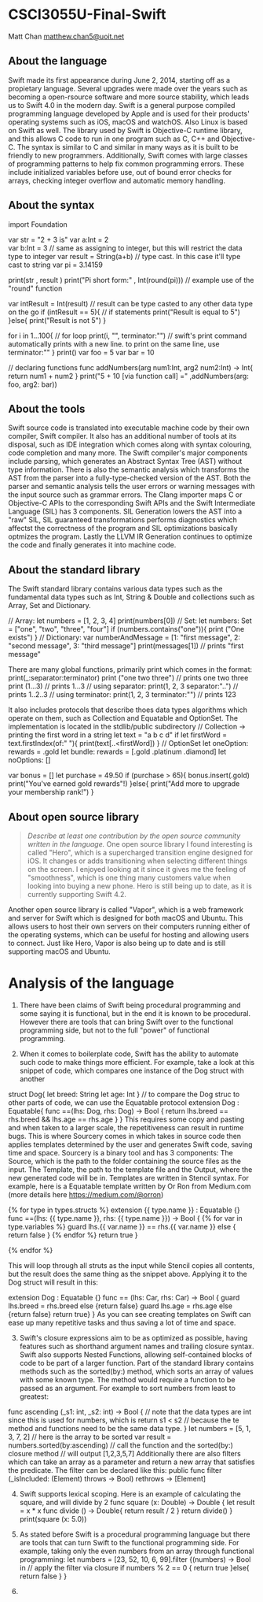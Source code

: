 # CSCI3055U-Final-Swift

Matt Chan
matthew.chan5@uoit.net

## About the language
Swift made its first appearance during June 2, 2014, starting off as a propietary language. Several upgrades were made over the years such as becoming a open-rsource software and more source stability, which leads us to Swift 4.0 in the modern day. 
Swift is a general purpose compiled programming language developed by Apple and is used for their products' operating systems such as iOS, macOS and watchOS. Also Linux is based on Swift as well. The library used by Swift is Objective-C runtime library, and this allows C code to run in one program such as C, C++ and Objective-C. The syntax is similar to C and similar in many ways as it is built to be friendly to new programmers. Additionally, Swift comes with large classes of programming patterns to help fix common programming errors. These include initialized variables before use, out of bound error checks for arrays, checking integer overflow and automatic memory handling.


## About the syntax

import Foundation

var str = "2 + 3 is"
var a:Int = 2   
var b:Int = 3   // same as assigning to integer, but this will restrict the data type to integer
var result = String(a+b)    // type cast. In this case it'll type cast to string
var pi = 3.14159



print(str , result )
print("Pi short form:" , Int(round(pi)))    // example use of the "round" function

var intResult = Int(result) // result can be type casted to any other data type on the go 
if (intResult == 5){   // if statements
    print("Result is equal to 5")
}else{
    print("Result is not 5")
}

for i in 1...100{   // for loop
    print(i, "", terminator:"") // swift's print command automatically prints with a new line. to print on the same line, use terminator:""
}
print()
var foo = 5
var bar = 10 


// declaring functions
func addNumbers(arg num1:Int, arg2 num2:Int) -> Int{
    return num1 + num2
} 
print("5 + 10 [via function call] =" ,addNumbers(arg: foo, arg2: bar))



## About the tools
Swift source code is translated into executable machine code by their own compiler, Swift compiler. It also has an additional number of tools at its disposal, such as IDE integration which comes along with syntax colouring, code completion and many more. The Swift compiler's major components include parsing, which generates an Abstract Syntax Tree (AST) without type information. There is also the semantic analysis which transforms the AST from the parser into a fully-type-checked version of the AST. Both the parser and semantic analysis tells the user errors or warning messages with the input source such as grammar errors. The Clang importer maps C or Objective-C APIs to the corresponding Swift APIs and the Swift Intermediate Language (SIL) has 3 components. SIL Generation lowers the AST into a "raw" SIL, SIL guaranteed transformations performs diagnostics which affectst the correctness of the program and SIL optimizations basically optmizes the program. Lastly the LLVM IR Generation continues to optimize the code and finally generates it into machine code. 

## About the standard library
The Swift standard library contains various data types such as the fundamental data types such as Int, String & Double and collections such as Array, Set and Dictionary. 

// Array:
let numbers = [1, 2, 3, 4]
print(numbers[0])
// Set:
let numbers: Set = ["one", "two", "three", "four"]
if (numbers.contains("one")){
    print ("One exists")
}
// Dictionary:
var numberAndMessage = [1: "first message", 2: "second message", 3: "third message"]
print(messages[1])  // prints "first message"

There are many global functions, primarily print which comes in the format: print(_:separator:terminator)
print ("one two three") // prints one two three
print (1...3)    // prints 1...3
// using separator:
print(1, 2, 3 separator:"..") // prints  1..2..3
// using terminator:
print(1, 2, 3 terminator:"") // prints 123


It also includes protocols that describe thoes data types algorithms which operate on them, such as Collection and Equatable and OptionSet. The implementation is located in the stdlib/public subdirectory
// Collection -> printing the first word in a string
let text = "a b c d"
if let firstWord = text.firstIndex(of:" "){
    print(text[..<firstWord])
}
// OptionSet
let oneOption: rewards = .gold
let bundle: rewards = [.gold .platinum .diamond]
let noOptions: []

var bonus = []
let purchase = 49.50
if (purchase > 65){
    bonus.insert(.gold)
    print("You've earned gold rewards"!)
}else{
    print("Add more to upgrade your membership rank!")
}


## About open source library

> _Describe at least one contribution by the open source
community written in the language._
One open source library I found interesting is called "Hero", which is a supercharged transition engine designed for iOS. It changes or adds transitioning when selecting different things on the screen. I enjoyed looking at it since it gives me the feeling of "smoothness", which is one thing many customers value when looking into buying a new phone. Hero is still being up to date, as it is currently supporting Swift 4.2. 

Another open source library is called "Vapor", which is a web framework and server for Swift which is designed for both macOS and Ubuntu. This allows users to host their own servers on their computers running either of the operating systems, which can be useful for hosting and allowing users to connect. Just like Hero, Vapor is also being up to date and is still supporting macOS and Ubuntu. 

# Analysis of the language
1. There have been claims of Swift being procedural programming and some saying it is functional, but in the end it is known to be procedural. However there are tools that can bring Swift over to the functional programming side, but not to the full "power" of functional programming. 

2. When it comes to boilerplate code, Swift has the ability to automate such code to make things more efficient. For example, take a look at this snippet of code, which compares one instance of the Dog struct with another 

struct Dog{
    let breed: String
    let age: Int
}
// to compare the Dog struc to other parts of code, we can use the Equatable protocol
extension Dog : Equatable{
    func ==(lhs: Dog, rhs: Dog) -> Bool {
        return lhs.breed == rhs.breed && lhs.age == rhs.age
    } 
}
This requires some copy and pasting and when taken to a larger scale, the repetitiveness can result in runtime bugs. 
This is where Sourcery comes in which takes in source code then applies templates determined by the user and generates Swift code, saving time and space. Sourcery is a binary tool and has 3 components: The Source, which is the path to the folder containing the source files as the input. The Template, the path to the template file and the Output, where the new generated code will be in. Templates are written in Stencil syntax.
For example, here is a Equatable template written by Or Ron from Medium.com (more details here https://medium.com/@orron)

{% for type in types.structs %}
extension {{ type.name }} : Equatable {}
func ==(lhs: {{ type.name }}, rhs: {{ type.name }}) -> Bool
{
	{% for var in type.variables %}
	guard lhs.{{ var.name }} == rhs.{{ var.name }} else { return false }
	{% endfor %}
	return true
}

{% endfor %}
 

This will loop through all struts as the input while Stencil copies all contents, but the result does the same thing as the snippet above. Applying it to the Dog struct will result in this:

extension Dog : Equatable {}
func == (lhs: Car, rhs: Car) -> Bool
{
    guard lhs.breed = rhs.breed else {return false}
    guard lhs.age = rhs.age else {return false}
    return true}
}
As you can see creating templates on Swift can ease up many repetitive tasks and thus saving a lot of time and space. 

3. Swift's closure expressions aim to be as optimized as possible, having features such as shorthand argument names and trailing closure syntax. Swift also supports Nested Functions, allowing self-contained blocks of code to be part of a larger function. Part of the standard library contains methods such as the sorted(by:) method, which sorts an array of values with some known type. The method would require a function to be passed as an argument. For example to sort numbers from least to greatest:

func ascending (_s1: int, _s2: int) -> Bool {	// note that the data types are int since this is used for numbers, which is 
	return s1 < s2				// because the te method and functions need to be the same data type. 
}
let numbers = [5, 1, 3, 7, 2]	// here is the array to be sorted
var result = numbers.sorted(by:ascending)	// call the function and the sorted(by:) closure method 
						// will output [1,2,3,5,7]
Additionally there are also filters which can take an array as a parameter and return a new array that satisfies the predicate. The filter can be declared like this:
public func filter (_isIncluded: (Element) throws -> Bool) rethrows -> [Element]

4. Swift supports lexical scoping. Here is an example of calculating the square, and will divide by 2 
func square (x: Double) -> Double {
    let result = x * x
    func divide () -> Double{
        return result / 2
    }
    return divide() 
}
print(square (x: 5.0))

5. As stated before Swift is a procedural programming language but there are tools that can turn Swift to the functional programming side. 
For example, taking only the even numbers from an array through functional programming:
let numbers = [23, 52, 10, 6, 99].filter {(numbers) -> Bool in 	// apply the filter via closure 
	if numbers % 2 == 0 {
		return true
	}else{
		return false
	}
}

6. 
